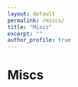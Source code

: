 ```yaml
---
layout: default
permalink: /miscs/
title: "Miscs"
excerpt: ""
author_profile: true
---
```


<span class='anchor' id='miscs'></span>

# Miscs
